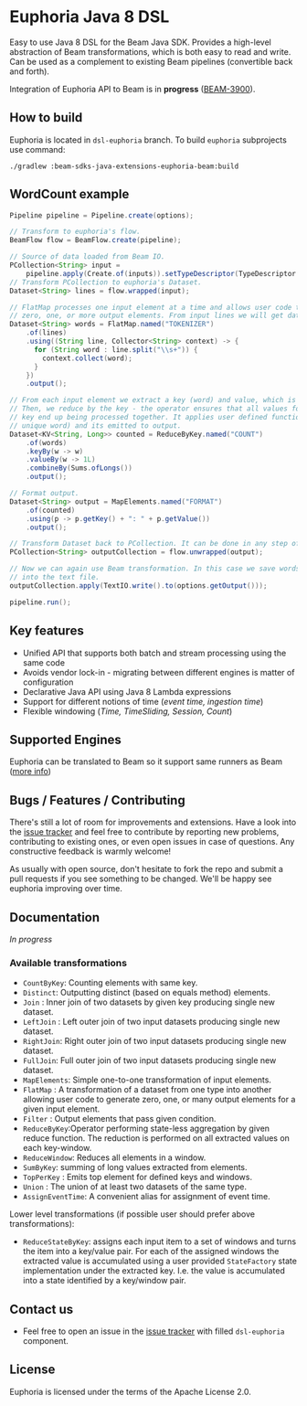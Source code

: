 <!--
    Licensed to the Apache Software Foundation (ASF) under one
    or more contributor license agreements.  See the NOTICE file
    distributed with this work for additional information
    regarding copyright ownership.  The ASF licenses this file
    to you under the Apache License, Version 2.0 (the
    "License"); you may not use this file except in compliance
    with the License.  You may obtain a copy of the License at

      http://www.apache.org/licenses/LICENSE-2.0

    Unless required by applicable law or agreed to in writing,
    software distributed under the License is distributed on an
    "AS IS" BASIS, WITHOUT WARRANTIES OR CONDITIONS OF ANY
    KIND, either express or implied.  See the License for the
    specific language governing permissions and limitations
    under the License.
-->


# Euphoria Java 8 DSL

Easy to use Java 8 DSL for the Beam Java SDK. Provides a high-level abstraction of Beam transformations, which is both easy to read and write. Can be used as a complement to existing Beam pipelines (convertible back and forth).

Integration of Euphoria API to Beam is in **progress** ([BEAM-3900](https://issues.apache.org/jira/browse/BEAM-3900)).

## How to build

Euphoria is located in `dsl-euphoria` branch. To build `euphoria` subprojects use command:

```
./gradlew :beam-sdks-java-extensions-euphoria-beam:build 
```

## WordCount example

```java
Pipeline pipeline = Pipeline.create(options);

// Transform to euphoria's flow.
BeamFlow flow = BeamFlow.create(pipeline);

// Source of data loaded from Beam IO.
PCollection<String> input =
    pipeline.apply(Create.of(inputs)).setTypeDescriptor(TypeDescriptor.of(String.class));
// Transform PCollection to euphoria's Dataset.
Dataset<String> lines = flow.wrapped(input);

// FlatMap processes one input element at a time and allows user code to emit
// zero, one, or more output elements. From input lines we will get data set of words.
Dataset<String> words = FlatMap.named("TOKENIZER")
    .of(lines)
    .using((String line, Collector<String> context) -> {
      for (String word : line.split("\\s+")) {
        context.collect(word);
      }
    })
    .output();

// From each input element we extract a key (word) and value, which is the constant `1`.
// Then, we reduce by the key - the operator ensures that all values for the same
// key end up being processed together. It applies user defined function (summing word counts for each
// unique word) and its emitted to output. 
Dataset<KV<String, Long>> counted = ReduceByKey.named("COUNT")
    .of(words)
    .keyBy(w -> w)
    .valueBy(w -> 1L)
    .combineBy(Sums.ofLongs())
    .output();

// Format output.
Dataset<String> output = MapElements.named("FORMAT")
    .of(counted)
    .using(p -> p.getKey() + ": " + p.getValue())
    .output();

// Transform Dataset back to PCollection. It can be done in any step of this flow.
PCollection<String> outputCollection = flow.unwrapped(output);

// Now we can again use Beam transformation. In this case we save words and their count
// into the text file.
outputCollection.apply(TextIO.write().to(options.getOutput()));

pipeline.run();
```



## Key features

 * Unified API that supports both batch and stream processing using
   the same code
 * Avoids vendor lock-in - migrating between different engines is
   matter of configuration
 * Declarative Java API using Java 8 Lambda expressions
 * Support for different notions of time (_event time, ingestion
   time_)
 * Flexible windowing (_Time, TimeSliding, Session, Count_)


## Supported Engines

Euphoria can be translated to Beam so it support same runners as Beam ([more info](https://beam.apache.org/documentation/runners/capability-matrix/))


## Bugs / Features / Contributing

There's still a lot of room for improvements and extensions.  Have a
look into the [issue tracker](https://issues.apache.org/jira/browse/BEAM-3900)
and feel free to contribute by reporting new problems, contributing to
existing ones, or even open issues in case of questions.  Any constructive
feedback is warmly welcome!

As usually with open source, don't hesitate to fork the repo and
submit a pull requests if you see something to be changed.  We'll be
happy see euphoria improving over time.


## Documentation
_In progress_

### Available transformations

- `CountByKey`: Counting elements with same key.
- `Distinct`: Outputting distinct (based on equals method) elements.
- `Join` : Inner join of two datasets by given key producing single new dataset.
- `LeftJoin` : Left outer join of two input datasets producing single new dataset.
- `RightJoin`: Right outer join of two input datasets producing single new dataset.
- `FullJoin`: Full outer join of two input datasets producing single new dataset.
- `MapElements`: Simple one-to-one transformation of input elements.
- `FlatMap` : A transformation of a dataset from one type into another allowing user code to generate zero,
     one, or many output elements for a given input element.
- `Filter` : Output elements that pass given condition.
- `ReduceByKey`:Operator performing state-less aggregation by given reduce function. The reduction is performed
                 on all extracted values on each key-window.
- `ReduceWindow`: Reduces all elements in a window. 
- `SumByKey`: summing of long values extracted from elements.
- `TopPerKey` :  Emits top element for defined keys and windows.
- `Union` : The union of at least two datasets of the same type.
- `AssignEventTime`: A convenient alias for assignment of event time.


Lower level transformations (if possible user should prefer above transformations):
- `ReduceStateByKey`: assigns each input item to a set of windows and turns the item into a key/value pair.
For each of the assigned windows the extracted value is accumulated using a user provided `StateFactory` state
 implementation under the extracted key. I.e. the value is accumulated into a state identified by
 a key/window pair.

## Contact us

* Feel free to open an issue in the [issue tracker](https://issues.apache.org/jira/browse/BEAM-3900)
with filled `dsl-euphoria` component. 

## License

Euphoria is licensed under the terms of the Apache License 2.0.



